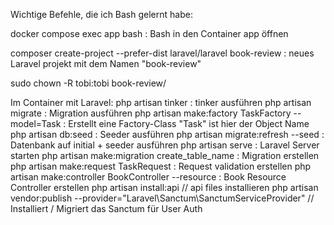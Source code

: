 Wichtige Befehle, die ich Bash gelernt habe:

docker compose exec app bash : Bash in den Container app öffnen

composer create-project --prefer-dist laravel/laravel book-review : neues Laravel projekt mit dem Namen "book-review"

sudo chown -R tobi:tobi book-review/

Im Container mit Laravel:
php artisan tinker : tinker ausführen
php artisan migrate : Migration ausführen
php artisan make:factory TaskFactory --model=Task : Erstellt eine Factory-Class "Task" ist hier der Object Name
php artisan db:seed : Seeder ausführen
php artisan migrate:refresh --seed : Datenbank auf initial + seeder ausführen
php artisan serve : Laravel Server starten
php artisan make:migration create_table_name : Migration erstellen
php artisan make:request TaskRequest : Request validation erstellen
php artisan make:controller BookController --resource : Book Resource Controller erstellen
php artisan install:api // api files installieren
php artisan vendor:publish --provider="Laravel\Sanctum\SanctumServiceProvider" // Installiert / Migriert das Sanctum für User Auth